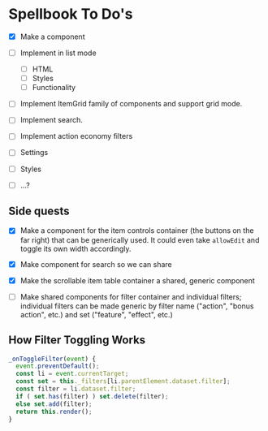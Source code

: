 # Spellbook To Do's

- [x] Make a component
- [ ] Implement in list mode
  - [ ] HTML
  - [ ] Styles
  - [ ] Functionality
- [ ] Implement ItemGrid family of components and support grid mode.
- [ ] Implement search.
- [ ] Implement action economy filters
- [ ] Settings
- [ ] Styles
- [ ] ...?


## Side quests

- [x] Make a component for the item controls container (the buttons on the far right) that can be generically used. It could even take `allowEdit` and toggle its own width accordingly.
- [x] Make component for search so we can share
- [x] Make the scrollable item table container a shared, generic component
- [ ] Make shared components for filter container and individual filters; individual filters can be made generic by filter name ("action", "bonus action", etc.) and set ("feature", "effect", etc.)


## How Filter Toggling Works

```js
_onToggleFilter(event) {
  event.preventDefault();
  const li = event.currentTarget;
  const set = this._filters[li.parentElement.dataset.filter];
  const filter = li.dataset.filter;
  if ( set.has(filter) ) set.delete(filter);
  else set.add(filter);
  return this.render();
}
```